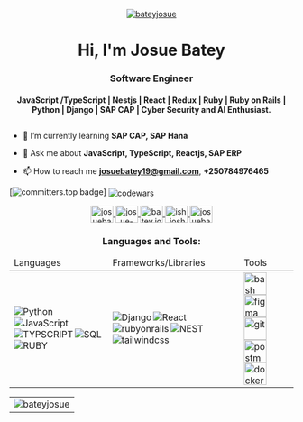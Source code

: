
<p align="center"> 
  <a href="https://komarev.com/ghpvc/?username=bateyjosue" target="blank">
    <img src="https://komarev.com/ghpvc/?username=bateyjosue&label=Profile%20views&color=0e75b6&style=for-the-badge" alt="bateyjosue" /> 
  </a>
</p>
<div align="center">
 <h1>Hi, I'm Josue Batey</h1>
  <h3 font="bold">Software Engineer</h3>
  <h4>
JavaScript /TypeScript | Nestjs | React | Redux | Ruby | Ruby on Rails | Python | Django | SAP CAP | Cyber Security and AI Enthusiast.
  </h4>
  <h2></h2>
 </div>

- 🌱 I’m currently learning **SAP CAP, SAP Hana**

- 💬 Ask me about **JavaScript, TypeScript, Reactjs, SAP ERP**

- 📫 How to reach me **josuebatey19@gmail.com**, **+250784976465**

[![committers.top badge](https://user-badge.committers.top/rwanda/Bateyjosue.svg)]
<img align='center' src='https://www.codewars.com/users/josuebatey/badges/small' alt="codewars">	


<p align="center">
  <a href="https://twitter.com/josuebatey" target="blank">
    <img align="center" 
      src="https://raw.githubusercontent.com/rahuldkjain/github-profile-readme-generator/master/src/images/icons/Social/twitter.svg" 
      alt="josuebatey" height="30" width="40" />
    </a>
    
  <a href="https://linkedin.com/in/josue-ishara" target="blank">
    <img align="center" 
    src="https://raw.githubusercontent.com/rahuldkjain/github-profile-readme-generator/master/src/images/icons/Social/linked-in-alt.svg" 
    alt="josue-ishara" height="30" width="40" />
  </a>
  
  <a href="https://fb.com/batey.joshua.1" target="blank">
    <img align="center" 
    src="https://raw.githubusercontent.com/rahuldkjain/github-profile-readme-generator/master/src/images/icons/Social/facebook.svg" 
    alt="batey.joshua.1" height="30" width="40" />
  </a>
  
  <a href="https://instagram.com/ish.josh_" target="blank">
    <img align="center" 
    src="https://raw.githubusercontent.com/rahuldkjain/github-profile-readme-generator/master/src/images/icons/Social/instagram.svg" 
    alt="ish.josh_" height="30" width="40" />
  </a>
  <a href="https://www.hackerrank.com/josuebatey19" target="blank">
    <img align="center" 
    src="https://raw.githubusercontent.com/rahuldkjain/github-profile-readme-generator/master/src/images/icons/Social/hackerrank.svg" 
    alt="josuebatey19" height="30" width="40" />
  </a>
</p>

<h3 align="center">Languages and Tools:</h3>
 <table>
  <thead>
    <td>Languages</td>
    <td>Frameworks/Libraries</td>
    <td>Tools</td>
  </thead>
  <tr>
    <td class="Lang">
	    <img align="left" alt="Python" src="https://img.shields.io/badge/python-%2314354C.svg?style=for-the-badge&logo=python&logoColor=white" />
	    <img align="left" alt="JavaScript" src="https://img.shields.io/badge/javascript-%2314354C.svg?style=for-the-badge&logo=javascript&logoColor=white" />
	        <img align="left" alt="TYPSCRIPT" src="https://img.shields.io/badge/typescript-%2314354C.svg?style=for-the-badge&logo=typescript&logoColor=white" />
	    <img align="left" alt="SQL" src="https://img.shields.io/badge/sql-%2314354C.svg?style=for-the-badge&logo=sql&logoColor=white" />
	    <img align="left" alt="RUBY" src="https://img.shields.io/badge/ruby-%2314354C.svg?style=for-the-badge&logo=ruby&logoColor=white" />
	</td>
	<td class="frameworks">
	    <img align="left" alt="Django" src="https://img.shields.io/badge/django-%2314354C.svg?style=for-the-badge&logo=django&logoColor=white" />
	    <img align="left" alt="React" src="https://img.shields.io/badge/react-%2314354C.svg?style=for-the-badge&logo=react&logoColor=white" />
	    <img align="left" alt="rubyonrails" src="https://img.shields.io/badge/rubyonrails-%2314354C.svg?style=for-the-badge&logo=rubyonrails&logoColor=white" />
	        <img align="left" alt="NEST" src="https://img.shields.io/badge/nestjs-%2314354C.svg?style=for-the-badge&logo=nestjs&logoColor=white" />
	    <img align="left" alt="tailwindcss" src="https://img.shields.io/badge/tailwindcss-%2314354C.svg?style=for-the-badge&logo=tailwindcss&logoColor=white" />
    </td>
    <td class="tools flex">
	      <a href="https://www.gnu.org/software/bash/" target="_blank" rel="noreferrer"><img src="https://www.vectorlogo.zone/logos/gnu_bash/gnu_bash-icon.svg" alt="bash" width="40" height="40"/> </a>
	      <a href="https://www.figma.com/" target="_blank" rel="noreferrer"><img src="https://www.vectorlogo.zone/logos/figma/figma-icon.svg" alt="figma" width="40" height="40"/> </a>
	      <a href="https://git-scm.com/" target="_blank" rel="noreferrer"><img src="https://www.vectorlogo.zone/logos/git-scm/git-scm-icon.svg" alt="git" width="40" height="40"/> </a>
	      <a href="https://postman.com" target="_blank" rel="noreferrer"> <img src="https://www.vectorlogo.zone/logos/getpostman/getpostman-icon.svg" alt="postman" width="40" height="40"/></a>
	      <a href="https://docker.com" target="_blank" rel="noreferrer"> <img src="https://www.vectorlogo.zone/logos/docker/docker-icon.svg" alt="docker" width="40" height="40"/></a>
    </td>
  </tr>
</table>

<table align="center">
 <tr>
  <td>
   <img align="center" src="https://github-readme-streak-stats.herokuapp.com/?user=bateyjosue&theme=dark" alt="bateyjosue" />
  </td>
 </tr>
</table>
